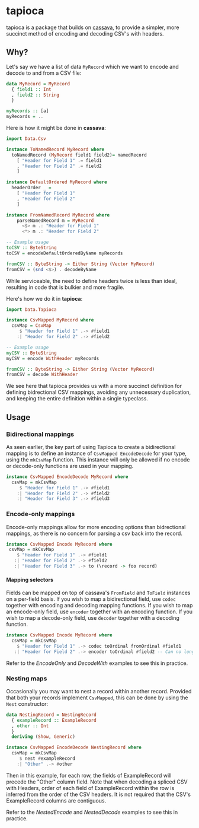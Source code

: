 # tapioca

tapioca is a package that builds on [cassava](http://hackage.haskell.org/package/cassava), to provide a simpler, more succinct method of encoding and decoding CSV's with headers.

## Why?
Let's say we have a list of data `MyRecord` which we want to encode and decode to and from a CSV file:

```haskell
data MyRecord = MyRecord
  { field1 :: Int
  , field2 :: String
  }

myRecords :: [a]
myRecords = ..
```

Here is how it might be done in **cassava**:

```haskell
import Data.Csv

instance ToNamedRecord MyRecord where
  toNamedRecord (MyRecord field1 field2)= namedRecord
    [ "Header for Field 1" .= field1
    , "Header for Field 2" .= field2
    ]

instance DefaultOrdered MyRecord where
  headerOrder _ =
    [ "Header for Field 1"
    , "Header for Field 2"
    ]

instance FromNamedRecord MyRecord where
    parseNamedRecord m = MyRecord
      <$> m .: "Header for Field 1"
      <*> m .: "Header for Field 2"

-- Example usage
toCSV :: ByteString
toCSV = encodeDefaultOrderedByName myRecords

fromCSV :: ByteString -> Either String (Vector MyRecord)
fromCSV = (snd <$>) . decodeByName
```

While serviceable, the need to define headers twice is less than ideal, resulting in code that is bulkier and more fragile.

Here's how we do it in **tapioca**:

```haskell
import Data.Tapioca

instance CsvMapped MyRecord where
  csvMap = CsvMap
     $ "Header for Field 1" .-> #field1
    :| "Header for Field 2" .-> #field2

-- Example usage
myCSV :: ByteString
myCSV = encode WithHeader myRecords

fromCSV :: ByteString -> Either String (Vector MyRecord)
fromCSV = decode WithHeader
```

We see here that tapioca provides us with a more succinct definition for defining bidrectional CSV mappings, avoiding any unnecessary duplication, and keeping the entire definition within a single typeclass.

## Usage
### Bidirectional mappings
As seen earlier, the key part of using Tapioca to create a bidirectional mapping is to define an instance of `CsvMapped EncodeDecode` for your type, using the `mkCsvMap` function. This instance will only be allowed if no encode or decode-only functions are used in your mapping.

```haskell
instance CsvMapped EncodeDecode MyRecord where
  csvMap = mkCsvMap
     $ "Header for Field 1" .-> #field1
    :| "Header for Field 2" .-> #field2
    :| "Header for Field 3" .-> #field3

```

### Encode-only mappings
Encode-only mappings allow for more encoding options than bidrectional mappings, as there is no concern for parsing a csv back into the record.

```haskell
instance CsvMapped Encode MyRecord where
 csvMap = mkCsvMap
    $ "Header for Field 1" .-> #field1
   :| "Header for Field 2" .-> #field2
   :| "Header for Field 3" .-> to (\record -> foo record)
```

#### Mapping selectors
Fields can be mapped on top of cassava's `FromField` and `ToField` instances on a per-field basis.
If you wish to map a bidirectional field, use `codec` together with encoding and decoding mapping functions.
If you wish to map an encode-only field, use `encoder` together with an encoding function.
If you wish to map a decode-only field, use `decoder` together with a decoding function.

```haskell
instance CsvMapped Encode MyRecord where
  csvMap = mkCsvMap
    $ "Header for Field 1" .-> codec toOrdinal fromOrdinal #field1
   :| "Header for Field 2" .-> encoder toOrdinal #field2 -- Can no longer have a bidirectional mapping

```
Refer to the *EncodeOnly* and *DecodeWith* examples to see this in practice.

### Nesting maps
Occasionally you may want to nest a record within another record. Provided that both your records implement `CsvMapped`, this can be done by using the `Nest` constructor:

```haskell
data NestingRecord = NestingRecord
  { exampleRecord :: ExampleRecord
  , other :: Int
  }
  deriving (Show, Generic)

instance CsvMapped EncodeDecode NestingRecord where
  csvMap = mkCsvMap
     $ nest #exampleRecord
    :| "Other" .-> #other

```
Then in this example, for each row, the fields of ExampleRecord will precede the "Other" column field.
Note that when decoding a spliced CSV with Headers, order of each field of ExampleRecord within the row is inferred from the order of the CSV headers.
It is not required that the CSV's ExampleRecord columns are contiguous.

Refer to the *NestedEncode* and *NestedDecode* examples to see this in practice.

